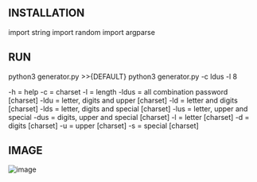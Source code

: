 ## INSTALLATION

import string
import random
import argparse


## RUN

python3 generator.py  >>{DEFAULT}
python3 generator.py -c ldus -l 8

-h = help
-c = charset
-l = length
-ldus = all combination password [charset]
-ldu = letter, digits and upper [charset]
-ld = letter and digits [charset]
-lds = letter, digits and special [charset]
-lus = letter, upper and special 
-dus = digits, upper and special [charset]
-l = letter [charset]
-d = digits [charset]
-u = upper  [charset]
-s = special [charset]

## IMAGE

![image](https://user-images.githubusercontent.com/23361796/83187239-9609cd80-a14d-11ea-9f5d-3e8740a0350d.png)
